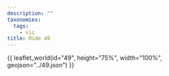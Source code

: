 ```yaml
---
description: ""
taxonomies:
  tags:
    - vic
title: Ride 49
---
```


{{ leaflet_world(id="49", height="75%", width="100%", geojson="../49.json") }}
